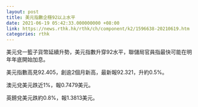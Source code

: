 ```yaml
---
layout: post
title: 美元指數企穩92以上水平
date: 2021-06-19 05:42:33.000000000 +08:00
link: https://news.rthk.hk/rthk/ch/component/k2/1596638-20210619.htm
categories: rthk
---
```


美元兌一籃子貨幣延續升勢，美元指數升穿92水平，聯儲局官員指最快可能在明年年底開始加息。

美元指數高見92.405，創逾2個月新高，最新報92.321，升約0.5%。

澳元兌美元跌近1%，報0.7479美元。

英鎊兌美元跌約0.8%，報1.3813美元。
